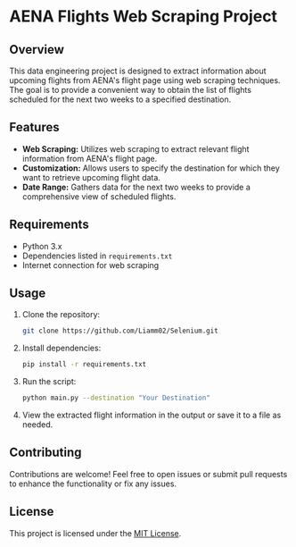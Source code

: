 # AENA Flights Web Scraping Project

## Overview

This data engineering project is designed to extract information about upcoming flights from AENA's flight page using web scraping techniques. The goal is to provide a convenient way to obtain the list of flights scheduled for the next two weeks to a specified destination.

## Features

- **Web Scraping:** Utilizes web scraping to extract relevant flight information from AENA's flight page.
- **Customization:** Allows users to specify the destination for which they want to retrieve upcoming flight data.
- **Date Range:** Gathers data for the next two weeks to provide a comprehensive view of scheduled flights.

## Requirements

- Python 3.x
- Dependencies listed in `requirements.txt`
- Internet connection for web scraping

## Usage

1. Clone the repository:

    ```bash
    git clone https://github.com/Liamm02/Selenium.git
    ```

2. Install dependencies:

    ```bash
    pip install -r requirements.txt
    ```

3. Run the script:

    ```bash
    python main.py --destination "Your Destination"
    ```

4. View the extracted flight information in the output or save it to a file as needed.

## Contributing

Contributions are welcome! Feel free to open issues or submit pull requests to enhance the functionality or fix any issues.

## License

This project is licensed under the [MIT License](LICENSE).
